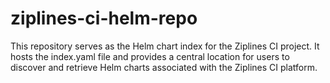 # ziplines-ci-helm-repo
This repository serves as the Helm chart index for the Ziplines CI project. It hosts the index.yaml file and provides a central location for users to discover and retrieve Helm charts associated with the Ziplines CI platform. 
